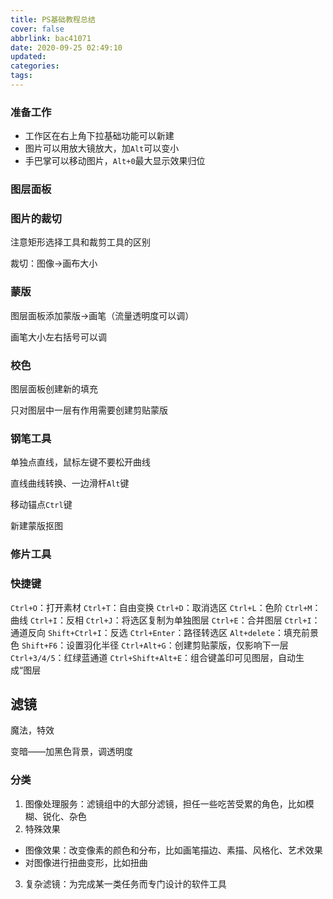 ```yaml
---
title: PS基础教程总结
cover: false
abbrlink: bac41071
date: 2020-09-25 02:49:10
updated:
categories:
tags:
---
```

### 准备工作
- 工作区在右上角下拉基础功能可以新建
- 图片可以用放大镜放大，加`Alt`可以变小
- 手巴掌可以移动图片，`Alt+0`最大显示效果归位

### 图层面板
### 图片的裁切
注意矩形选择工具和裁剪工具的区别

裁切：图像→画布大小
### 蒙版
图层面板添加蒙版→画笔（流量透明度可以调）

画笔大小左右括号可以调
### 校色
图层面板创建新的填充

只对图层中一层有作用需要创建剪贴蒙版
### 钢笔工具
单独点直线，鼠标左键不要松开曲线

直线曲线转换、一边滑杆`Alt`键

移动锚点`Ctrl`键

新建蒙版抠图

### 修片工具

### 快捷键
`Ctrl+O`：打开素材
`Ctrl+T`：自由变换
`Ctrl+D`：取消选区
`Ctrl+L`：色阶
`Ctrl+M`：曲线
`Ctrl+I`：反相
`Ctrl+J`：将选区复制为单独图层
`Ctrl+E`：合并图层
`Ctrl+I`：通道反向
`Shift+Ctrl+I`：反选
`Ctrl+Enter`：路径转选区
`Alt+delete`：填充前景色
`Shift+F6`：设置羽化半径
`Ctrl+Alt+G`：创建剪贴蒙版，仅影响下一层
`Ctrl+3/4/5`：红绿蓝通道
`Ctrl+Shift+Alt+E`：组合键盖印可见图层，自动生成“图层

## 滤镜
魔法，特效

变暗——加黑色背景，调透明度
### 分类
1. 图像处理服务：滤镜组中的大部分滤镜，担任一些吃苦受累的角色，比如模糊、锐化、杂色
2. 特殊效果
  - 图像效果：改变像素的颜色和分布，比如画笔描边、素描、风格化、艺术效果
  - 对图像进行扭曲变形，比如扭曲
3. 复杂滤镜：为完成某一类任务而专门设计的软件工具